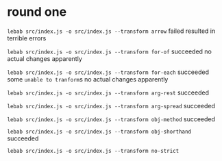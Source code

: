 # round one
`lebab src/index.js -o src/index.js --transform arrow`
  failed
  resulted in terrible errors

`lebab src/index.js -o src/index.js --transform for-of`
  succeeded
  no actual changes apparently

`lebab src/index.js -o src/index.js --transform for-each`
  succeeded
  some `unable to tranform`s
  no actual changes apparently

`lebab src/index.js -o src/index.js --transform arg-rest`
  succeeded

`lebab src/index.js -o src/index.js --transform arg-spread`
  succeeded

`lebab src/index.js -o src/index.js --transform obj-method`
  succeeded

`lebab src/index.js -o src/index.js --transform obj-shorthand`
  succeeded

`lebab src/index.js -o src/index.js --transform no-strict`

